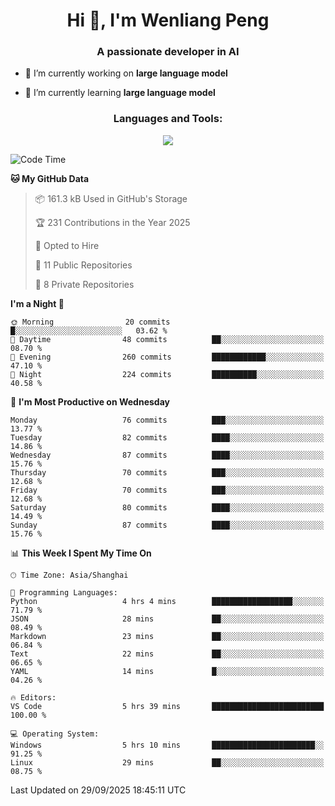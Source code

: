 <h1 align="center">Hi 👋, I'm Wenliang Peng</h1>
<h3 align="center">A passionate developer in AI</h3>

- 🔭 I’m currently working on **large language model**

- 🌱 I’m currently learning **large language model**

<!-- <h3 align="left">Connect with me:</h3> -->
<!-- <p align="left">
</p> -->

<h3 align="center">Languages and Tools:</h3>
<p align="center">
  <a href="https://skillicons.dev">
    <img src="https://skillicons.dev/icons?i=cpp,ros,docker,azure,git,linux,py,pytorch,cmake,githubactions,powershell,md&perline=6" />
  </a>
</p>


<!-- <p><img align="center" src="https://github-readme-stats.vercel.app/api/top-langs?username=bpwl0121&show_icons=true&locale=en&layout=compact" alt="bpwl0121" /></p> -->

<!-- <p><img align="center" src="https://github-readme-streak-stats.herokuapp.com/?user=bpwl0121&" alt="bpwl0121" /></p> -->

<!--START_SECTION:waka-->
![Code Time](http://img.shields.io/badge/Code%20Time-438%20hrs%209%20mins-blue)

**🐱 My GitHub Data** 

> 📦 161.3 kB Used in GitHub's Storage 
 > 
> 🏆 231 Contributions in the Year 2025
 > 
> 💼 Opted to Hire
 > 
> 📜 11 Public Repositories 
 > 
> 🔑 8 Private Repositories 
 > 
**I'm a Night 🦉** 

```text
🌞 Morning                20 commits          █░░░░░░░░░░░░░░░░░░░░░░░░   03.62 % 
🌆 Daytime                48 commits          ██░░░░░░░░░░░░░░░░░░░░░░░   08.70 % 
🌃 Evening                260 commits         ████████████░░░░░░░░░░░░░   47.10 % 
🌙 Night                  224 commits         ██████████░░░░░░░░░░░░░░░   40.58 % 
```
📅 **I'm Most Productive on Wednesday** 

```text
Monday                   76 commits          ███░░░░░░░░░░░░░░░░░░░░░░   13.77 % 
Tuesday                  82 commits          ████░░░░░░░░░░░░░░░░░░░░░   14.86 % 
Wednesday                87 commits          ████░░░░░░░░░░░░░░░░░░░░░   15.76 % 
Thursday                 70 commits          ███░░░░░░░░░░░░░░░░░░░░░░   12.68 % 
Friday                   70 commits          ███░░░░░░░░░░░░░░░░░░░░░░   12.68 % 
Saturday                 80 commits          ████░░░░░░░░░░░░░░░░░░░░░   14.49 % 
Sunday                   87 commits          ████░░░░░░░░░░░░░░░░░░░░░   15.76 % 
```


📊 **This Week I Spent My Time On** 

```text
🕑︎ Time Zone: Asia/Shanghai

💬 Programming Languages: 
Python                   4 hrs 4 mins        ██████████████████░░░░░░░   71.79 % 
JSON                     28 mins             ██░░░░░░░░░░░░░░░░░░░░░░░   08.49 % 
Markdown                 23 mins             ██░░░░░░░░░░░░░░░░░░░░░░░   06.84 % 
Text                     22 mins             ██░░░░░░░░░░░░░░░░░░░░░░░   06.65 % 
YAML                     14 mins             █░░░░░░░░░░░░░░░░░░░░░░░░   04.26 % 

🔥 Editors: 
VS Code                  5 hrs 39 mins       █████████████████████████   100.00 % 

💻 Operating System: 
Windows                  5 hrs 10 mins       ███████████████████████░░   91.25 % 
Linux                    29 mins             ██░░░░░░░░░░░░░░░░░░░░░░░   08.75 % 
```


 Last Updated on 29/09/2025 18:45:11 UTC
<!--END_SECTION:waka-->
